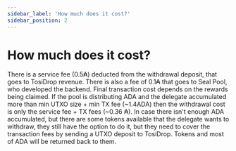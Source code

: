 ```yaml
---
sidebar_label: 'How much does it cost?'
sidebar_position: 2
---
```


# How much does it cost? 

There is a service fee (0.5₳) deducted from the withdrawal deposit, that goes to TosiDrop revenue. There is also a fee of 0.1₳ that goes to Seal Pool, who developed the backend. Final transaction cost depends on the rewards being claimed. If the pool is distributing ADA and the delegate accumulated more than min UTXO size + min TX fee (~1.4ADA) then the withdrawal cost is only the service fee + TX fees (~0.36 ₳). In case there isn't enough ADA accumulated, but there are some tokens available that the delegate wants to withdraw, they still have the option to do it, but they need to cover the transaction fees by sending a UTXO deposit to TosiDrop. Tokens and most of ADA will be returned back to them.
